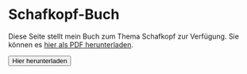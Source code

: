 # Schafkopf-Buch

Diese Seite stellt mein Buch zum Thema Schafkopf zur Verfügung. Sie können es [hier als PDF herunterladen](https://github.com/joseph-wiesegger/schafkopf-buch/raw/master/schafkopf_buch.pdf).

<form method="get" action="https://github.com/joseph-wiesegger/schafkopf-buch/raw/master/schafkopf_buch.pdf">
   <button type="submit">Hier herunterladen</button>
</form>
